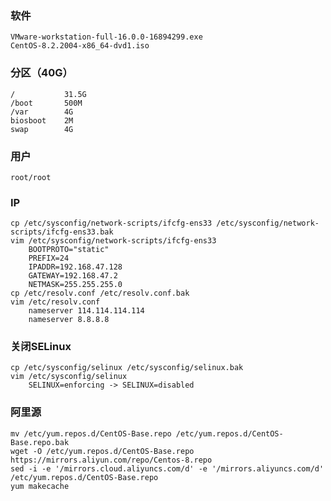 
### 软件

    VMware-workstation-full-16.0.0-16894299.exe
    CentOS-8.2.2004-x86_64-dvd1.iso

### 分区（40G）

    /           31.5G
    /boot       500M
    /var        4G
    biosboot    2M
    swap        4G

### 用户

    root/root

### IP

    cp /etc/sysconfig/network-scripts/ifcfg-ens33 /etc/sysconfig/network-scripts/ifcfg-ens33.bak
    vim /etc/sysconfig/network-scripts/ifcfg-ens33
        BOOTPROTO="static"
        PREFIX=24
        IPADDR=192.168.47.128
        GATEWAY=192.168.47.2
        NETMASK=255.255.255.0
	cp /etc/resolv.conf /etc/resolv.conf.bak
    vim /etc/resolv.conf
        nameserver 114.114.114.114
        nameserver 8.8.8.8

### 关闭SELinux

    cp /etc/sysconfig/selinux /etc/sysconfig/selinux.bak
    vim /etc/sysconfig/selinux
        SELINUX=enforcing -> SELINUX=disabled

### 阿里源

    mv /etc/yum.repos.d/CentOS-Base.repo /etc/yum.repos.d/CentOS-Base.repo.bak
    wget -O /etc/yum.repos.d/CentOS-Base.repo https://mirrors.aliyun.com/repo/Centos-8.repo
    sed -i -e '/mirrors.cloud.aliyuncs.com/d' -e '/mirrors.aliyuncs.com/d' /etc/yum.repos.d/CentOS-Base.repo
    yum makecache
